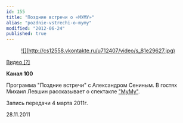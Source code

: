 ```yaml
---
id: 155
title: "Поздние встречи о «МУМУ»"
alias: "pozdnie-vstrechi-o-mymy"
modified: "2012-06-24"
published: true
---
```


<figure><a href="http://vk.com/video-15602252_159376811">
![](http://cs12558.vkontakte.ru/u712407/video/s_81e29627.jpg)
</a></figure>

<a href="http://vk.com/video-15602252_159170346">Видео [?] </a>

**Канал 100**

Программа "Поздние встречи" с Александром Сениным. В гостях Михаил Левшин рассказывает о спектакле ["МуМу"](46-mumu.html).

Запись передачи 4 марта 2011г.

28.11.2011